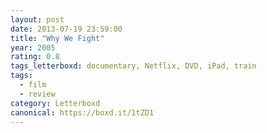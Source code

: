 ```yaml
---
layout: post 
date: 2013-07-19 23:59:00
title: "Why We Fight"
year: 2005
rating: 0.8
tags_letterboxd: documentary, Netflix, DVD, iPad, train
tags:
  - film
  - review
category: Letterboxd
canonical: https://boxd.it/1tZD1
---
```


